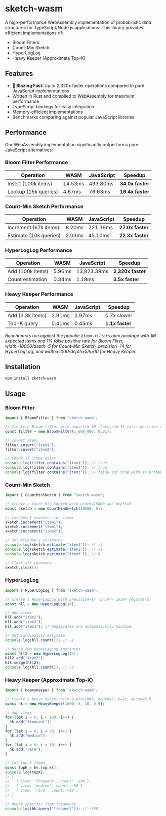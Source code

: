 # sketch-wasm

A high-performance WebAssembly implementation of probabilistic data structures for TypeScript/Node.js applications. This library provides efficient implementations of:

- Bloom Filters
- Count-Min Sketch
- HyperLogLog
- Heavy Keeper (Approximate Top-K)

## Features

- **🚀 Blazing Fast**: Up to 2,320x faster operations compared to pure JavaScript implementations
- Written in Rust and compiled to WebAssembly for maximum performance
- TypeScript bindings for easy integration
- Memory-efficient implementations
- Benchmarks comparing against popular JavaScript libraries

## Performance

Our WebAssembly implementation significantly outperforms pure JavaScript alternatives:

### Bloom Filter Performance

| Operation            | WASM    | JavaScript | Speedup          |
| -------------------- | ------- | ---------- | ---------------- |
| Insert (100k items)  | 14.53ms | 493.80ms   | **34.0x faster** |
| Lookup (15k queries) | 4.67ms  | 76.63ms    | **16.4x faster** |

### Count-Min Sketch Performance

| Operation              | WASM   | JavaScript | Speedup          |
| ---------------------- | ------ | ---------- | ---------------- |
| Increment (67k items)  | 8.20ms | 221.39ms   | **27.0x faster** |
| Estimate (10k queries) | 2.03ms | 45.10ms    | **22.3x faster** |

### HyperLogLog Performance

| Operation        | WASM   | JavaScript  | Speedup           |
| ---------------- | ------ | ----------- | ----------------- |
| Add (100k items) | 5.96ms | 13,823.39ms | **2,320x faster** |
| Count estimation | 0.34ms | 1.18ms      | **3.5x faster**   |

### Heavy Keeper Performance

| Operation        | WASM   | JavaScript | Speedup         |
| ---------------- | ------ | ---------- | --------------- |
| Add (3.3k items) | 2.91ms | 1.97ms     | _0.7x slower_   |
| Top-K query      | 0.41ms | 0.45ms     | **1.1x faster** |

_Benchmarks run against the popular `bloom-filters` npm package with 1M expected items and 1% false positive rate for Bloom Filter, width=10000/depth=5 for Count-Min Sketch, precision=14 for HyperLogLog, and width=1000/depth=5/k=10 for Heavy Keeper._

## Installation

```bash
npm install sketch-wasm
```

## Usage

### Bloom Filter

```typescript
import { BloomFilter } from "sketch-wasm";

// Create a Bloom filter with expected 1M items and 1% false positive rate
const filter = new BloomFilter(1_000_000, 0.01);

// Insert items
filter.insert("item1");
filter.insert("item2");

// Check if items exist
console.log(filter.contains("item1")); // true
console.log(filter.contains("item2")); // true
console.log(filter.contains("item3")); // false (or true with 1% probability)
```

### Count-Min Sketch

```typescript
import { CountMinSketch } from "sketch-wasm";

// Create a Count-Min Sketch with width=10000 and depth=5
const sketch = new CountMinSketch(10000, 5);

// Increment counters for items
sketch.increment("item1");
sketch.increment("item1");
sketch.increment("item2");

// Get frequency estimates
console.log(sketch.estimate("item1")); // ~2
console.log(sketch.estimate("item2")); // ~1
console.log(sketch.estimate("item3")); // 0

// Clear all counters
sketch.clear();
```

### HyperLogLog

```typescript
import { HyperLogLog } from "sketch-wasm";

// Create a HyperLogLog with precision=14 (2^14 = 16384 registers)
const hll = new HyperLogLog(14);

// Add items
hll.add("item1");
hll.add("item2");
hll.add("item1"); // Duplicates are automatically handled

// Get cardinality estimate
console.log(hll.count()); // ~2

// Merge two HyperLogLog instances
const hll2 = new HyperLogLog(14);
hll2.add("item3");
hll.merge(hll2);
console.log(hll.count()); // ~3
```

### Heavy Keeper (Approximate Top-K)

```typescript
import { HeavyKeeper } from "sketch-wasm";

// Create a Heavy Keeper with width=1000, depth=5, k=10, decay=0.9
const hk = new HeavyKeeper(1000, 5, 10, 0.9);

// Add items
for (let i = 0; i < 100; i++) {
  hk.add("frequent");
}
for (let i = 0; i < 50; i++) {
  hk.add("medium");
}
for (let i = 0; i < 10; i++) {
  hk.add("rare");
}

// Get top-k items
const topK = hk.top_k();
console.log(topK);
// [
//   { item: 'frequent', count: ~100 },
//   { item: 'medium', count: ~50 },
//   { item: 'rare', count: ~10 }
// ]

// Query specific item frequency
console.log(hk.query("frequent")); // ~100
```
